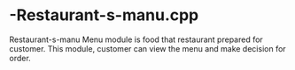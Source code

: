 # -Restaurant-s-manu.cpp
 Restaurant-s-manu
Menu module is food that restaurant prepared for customer. This module, customer can view the menu and make decision for order.
